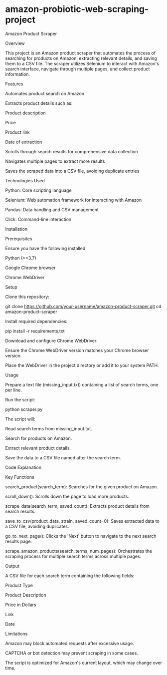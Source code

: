 # amazon-probiotic-web-scraping-project
Amazon Product Scraper

Overview

This project is an Amazon product scraper that automates the process of searching for products on Amazon, extracting relevant details, and saving them to a CSV file. The scraper utilizes Selenium to interact with Amazon's search interface, navigate through multiple pages, and collect product information.

Features

Automates product search on Amazon

Extracts product details such as:

Product description

Price

Product link

Date of extraction

Scrolls through search results for comprehensive data collection

Navigates multiple pages to extract more results

Saves the scraped data into a CSV file, avoiding duplicate entries

Technologies Used

Python: Core scripting language

Selenium: Web automation framework for interacting with Amazon

Pandas: Data handling and CSV management

Click: Command-line interaction

Installation

Prerequisites

Ensure you have the following installed:

Python (>=3.7)

Google Chrome browser

Chrome WebDriver

Setup

Clone this repository:

git clone https://github.com/your-username/amazon-product-scraper.git
cd amazon-product-scraper

Install required dependencies:

pip install -r requirements.txt

Download and configure Chrome WebDriver:

Ensure the Chrome WebDriver version matches your Chrome browser version.

Place the WebDriver in the project directory or add it to your system PATH.

Usage

Prepare a text file (missing_input.txt) containing a list of search terms, one per line.

Run the script:

python scraper.py

The script will:

Read search terms from missing_input.txt.

Search for products on Amazon.

Extract relevant product details.

Save the data to a CSV file named after the search term.

Code Explanation

Key Functions

search_product(search_term): Searches for the given product on Amazon.

scroll_down(): Scrolls down the page to load more products.

scrape_data(search_term, saved_count): Extracts product details from search results.

save_to_csv(product_data, strain, saved_count=0): Saves extracted data to a CSV file, avoiding duplicates.

go_to_next_page(): Clicks the 'Next' button to navigate to the next search results page.

scrape_amazon_products(search_terms, num_pages): Orchestrates the scraping process for multiple search terms across multiple pages.

Output

A CSV file for each search term containing the following fields:

Product Type

Product Description

Price in Dollars

Link

Date

Limitations

Amazon may block automated requests after excessive usage.

CAPTCHA or bot detection may prevent scraping in some cases.

The script is optimized for Amazon's current layout, which may change over time.
